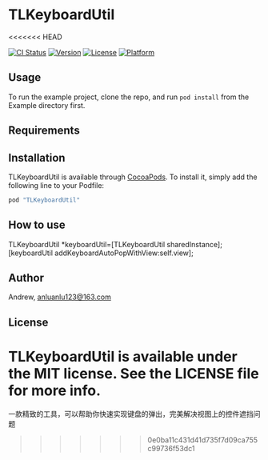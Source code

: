 # TLKeyboardUtil
<<<<<<< HEAD

[![CI Status](http://img.shields.io/travis/Andrew/TLKeyboardUtil.svg?style=flat)](https://travis-ci.org/Andrew/TLKeyboardUtil)
[![Version](https://img.shields.io/cocoapods/v/TLKeyboardUtil.svg?style=flat)](http://cocoapods.org/pods/TLKeyboardUtil)
[![License](https://img.shields.io/cocoapods/l/TLKeyboardUtil.svg?style=flat)](http://cocoapods.org/pods/TLKeyboardUtil)
[![Platform](https://img.shields.io/cocoapods/p/TLKeyboardUtil.svg?style=flat)](http://cocoapods.org/pods/TLKeyboardUtil)

## Usage

To run the example project, clone the repo, and run `pod install` from the Example directory first.

## Requirements

## Installation

TLKeyboardUtil is available through [CocoaPods](http://cocoapods.org). To install
it, simply add the following line to your Podfile:

```ruby
pod "TLKeyboardUtil"
```

## How to use

TLKeyboardUtil *keyboardUtil=[TLKeyboardUtil sharedInstance];
[keyboardUtil addKeyboardAutoPopWithView:self.view];

## Author

Andrew, anluanlu123@163.com

## License

TLKeyboardUtil is available under the MIT license. See the LICENSE file for more info.
=======
一款精致的工具，可以帮助你快速实现键盘的弹出，完美解决视图上的控件遮挡问题
>>>>>>> 0e0ba11c431d41d735f7d09ca755c99736f53dc1
